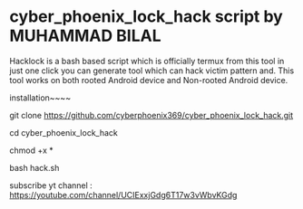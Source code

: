 # cyber_phoenix_lock_hack script by MUHAMMAD BILAL
Hacklock is a bash based script which is officially termux from this tool in just one click you can generate  tool which can hack victim pattern and. This tool works on both rooted Android device and Non-rooted Android device.



installation~~~~

git clone https://github.com/cyberphoenix369/cyber_phoenix_lock_hack.git

cd cyber_phoenix_lock_hack

chmod +x *

bash hack.sh

subscribe yt channel : https://youtube.com/channel/UCIExxjGdg6T17w3vWbvKGdg
